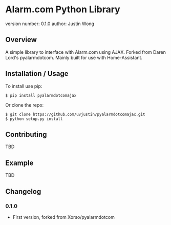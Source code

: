 Alarm.com Python Library
===============================

version number: 0.1.0
author: Justin Wong

Overview
--------

A simple library to interface with Alarm.com using AJAX.
Forked from Daren Lord's pyalarmdotcom. Mainly built for use with Home-Assistant.

Installation / Usage
--------------------

To install use pip:

    $ pip install pyalarmdotcomajax


Or clone the repo:

    $ git clone https://github.com/uvjustin/pyalarmdotcomajax.git
    $ python setup.py install
    
Contributing
------------

TBD

Example
-------

TBD

Changelog
---------
### 0.1.0
* First version, forked from Xorso/pyalarmdotcom
